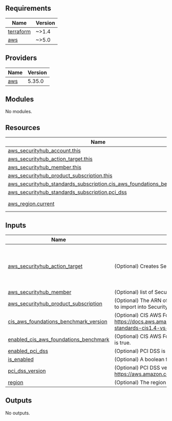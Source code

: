 <!-- BEGIN_TF_DOCS -->
## Requirements

| Name | Version |
|------|---------|
| <a name="requirement_terraform"></a> [terraform](#requirement\_terraform) | ~>1.4 |
| <a name="requirement_aws"></a> [aws](#requirement\_aws) | ~>5.0 |

## Providers

| Name | Version |
|------|---------|
| <a name="provider_aws"></a> [aws](#provider\_aws) | 5.35.0 |

## Modules

No modules.

## Resources

| Name | Type |
|------|------|
| [aws_securityhub_account.this](https://registry.terraform.io/providers/hashicorp/aws/latest/docs/resources/securityhub_account) | resource |
| [aws_securityhub_action_target.this](https://registry.terraform.io/providers/hashicorp/aws/latest/docs/resources/securityhub_action_target) | resource |
| [aws_securityhub_member.this](https://registry.terraform.io/providers/hashicorp/aws/latest/docs/resources/securityhub_member) | resource |
| [aws_securityhub_product_subscription.this](https://registry.terraform.io/providers/hashicorp/aws/latest/docs/resources/securityhub_product_subscription) | resource |
| [aws_securityhub_standards_subscription.cis_aws_foundations_benchmark](https://registry.terraform.io/providers/hashicorp/aws/latest/docs/resources/securityhub_standards_subscription) | resource |
| [aws_securityhub_standards_subscription.pci_dss](https://registry.terraform.io/providers/hashicorp/aws/latest/docs/resources/securityhub_standards_subscription) | resource |
| [aws_region.current](https://registry.terraform.io/providers/hashicorp/aws/latest/docs/data-sources/region) | data source |

## Inputs

| Name | Description | Type | Default | Required |
|------|-------------|------|---------|:--------:|
| <a name="input_aws_securityhub_action_target"></a> [aws\_securityhub\_action\_target](#input\_aws\_securityhub\_action\_target) | (Optional) Creates Security Hub custom action. | <pre>object({<br>    name        = string<br>    identifier  = string<br>    description = string<br>  })</pre> | <pre>{<br>  "description": "This is custom action sends selected findings to event",<br>  "identifier": "SendToEvent",<br>  "name": "Send notification"<br>}</pre> | no |
| <a name="input_aws_securityhub_member"></a> [aws\_securityhub\_member](#input\_aws\_securityhub\_member) | (Optional) list of Security Hub member resource. | `map(any)` | `null` | no |
| <a name="input_aws_securityhub_product_subscription"></a> [aws\_securityhub\_product\_subscription](#input\_aws\_securityhub\_product\_subscription) | (Optional) The ARN of the product that generates findings that you want to import into Security Hub - see below. | `map(any)` | `null` | no |
| <a name="input_cis_aws_foundations_benchmark_version"></a> [cis\_aws\_foundations\_benchmark\_version](#input\_cis\_aws\_foundations\_benchmark\_version) | (Optional) CIS AWS Foundations Benchmark version. Please check https://docs.aws.amazon.com/securityhub/latest/userguide/securityhub-standards-cis1.4-vs-cis1.2.html | `string` | `"1.4.0"` | no |
| <a name="input_enabled_cis_aws_foundations_benchmark"></a> [enabled\_cis\_aws\_foundations\_benchmark](#input\_enabled\_cis\_aws\_foundations\_benchmark) | (Optional) CIS AWS Foundations Benchmark is valid, set it to true. default is true. | `bool` | `true` | no |
| <a name="input_enabled_pci_dss"></a> [enabled\_pci\_dss](#input\_enabled\_pci\_dss) | (Optional) PCI DSS is valid, set it to true. default is true. | `bool` | `true` | no |
| <a name="input_is_enabled"></a> [is\_enabled](#input\_is\_enabled) | (Optional) A boolean flag to enable/disable SecurityHub. Defaults true. | `bool` | `true` | no |
| <a name="input_pci_dss_version"></a> [pci\_dss\_version](#input\_pci\_dss\_version) | (Optional) PCI DSS version. Please check https://aws.amazon.com/compliance/pci-dss-level-1-faqs/ | `string` | `"3.2.1"` | no |
| <a name="input_region"></a> [region](#input\_region) | (Optional) The region name. | `string` | `null` | no |

## Outputs

No outputs.
<!-- END_TF_DOCS -->
